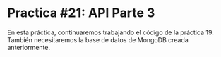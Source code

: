 # Practica #21: API Parte 3
En esta práctica, continuaremos trabajando el código de la práctica 19. También necesitaremos la base de datos de MongoDB creada anteriormente.
